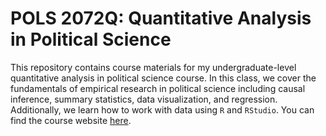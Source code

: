 # POLS 2072Q: Quantitative Analysis in Political Science

This repository contains course materials for my undergraduate-level quantitative analysis in political science course. In this class, we cover the fundamentals of empirical research in political science including causal inference, summary statistics, data visualization, and regression. Additionally, we learn how to work with data using `R` and `RStudio`. You can find the course website [here](https://github.com/byersjs/POLS-2072Q). 